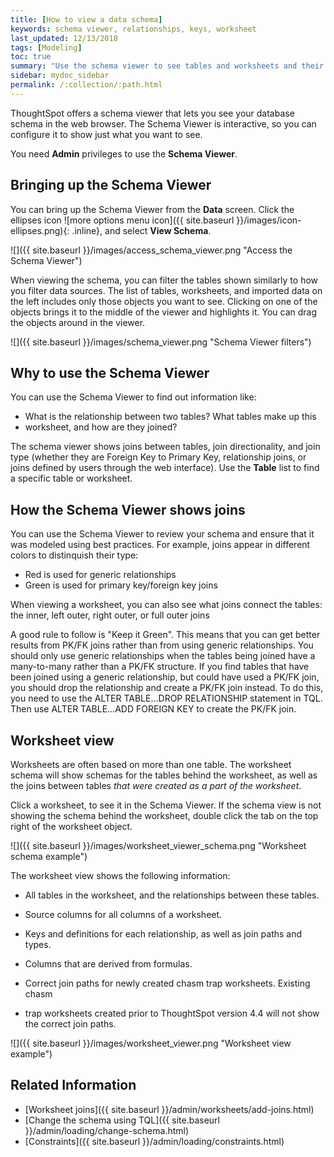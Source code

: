 ```yaml
---
title: [How to view a data schema]
keywords: schema viewer, relationships, keys, worksheet
last_updated: 12/13/2018
tags: [Modeling]
toc: true
summary: "Use the schema viewer to see tables and worksheets and their relationships. "
sidebar: mydoc_sidebar
permalink: /:collection/:path.html
---
```

ThoughtSpot offers a schema viewer that lets you see your database schema in the
web browser. The Schema Viewer is interactive, so you can configure it to show
just what you want to see.

You need **Admin** privileges to use the **Schema Viewer**.

## Bringing up the Schema Viewer

You can bring up the Schema Viewer from the **Data** screen. Click the ellipses icon
 ![more options menu icon]({{ site.baseurl }}/images/icon-ellipses.png){: .inline},
and select **View Schema**.

 ![]({{ site.baseurl }}/images/access_schema_viewer.png "Access the Schema
 Viewer")

When viewing the schema, you can filter the tables shown similarly to how you
filter data sources. The list of tables, worksheets, and imported data on the
left includes only those objects you want to see. Clicking on one of the objects
brings it to the middle of the viewer and highlights it. You can drag the
objects around in the viewer.

 ![]({{ site.baseurl }}/images/schema_viewer.png "Schema Viewer filters")

## Why to use the Schema Viewer

You can use the Schema Viewer to find out information like:

-   What is the relationship between two tables? What tables make up this
-   worksheet, and how are they joined?

The schema viewer shows joins between tables, join directionality, and join type
(whether they are Foreign Key to Primary Key, relationship joins, or joins
defined by users through the web interface). Use the **Table** list to find a
specific table or worksheet.

## How the Schema Viewer shows joins

You can use the Schema Viewer to review your schema and ensure that it was
modeled using best practices. For example, joins appear in different colors to distinquish their type:

* Red is used for generic relationships
* Green is used for primary key/foreign key joins

When viewing a worksheet, you can also see what joins connect the tables: the inner, left outer, right outer, or full outer joins

A good rule to follow is "Keep it Green". This means that you can get better results from PK/FK joins rather than from using generic relationships. You should only use generic relationships when the tables being joined have a many-to-many rather than a PK/FK structure. If you find tables that have been joined using a generic relationship, but could have used a PK/FK join, you should drop the relationship and create a PK/FK join instead. To do this, you need to use the ALTER TABLE...DROP RELATIONSHIP statement in TQL. Then use ALTER TABLE...ADD FOREIGN KEY to create the PK/FK join.

## Worksheet view

Worksheets are often based on more than one table. The worksheet schema will
show schemas for the tables behind the worksheet, as well as the joins between
tables _that were created as a part of the worksheet_.

Click a worksheet, to see it in the Schema Viewer. If the schema view is not showing the schema behind the worksheet, double click the tab on the top right of the worksheet object.

![]({{ site.baseurl }}/images/worksheet_viewer_schema.png "Worksheet schema example")


The worksheet view shows the following information:

-   All tables in the worksheet, and the relationships between these tables.
-   Source columns for all columns of a worksheet.

-   Keys and definitions for each relationship, as well as join paths and types.

-   Columns that are derived from formulas.

-   Correct join paths for newly created chasm trap worksheets. Existing chasm
-   trap worksheets created prior to ThoughtSpot version 4.4 will not show the correct join paths.

 ![]({{ site.baseurl }}/images/worksheet_viewer.png "Worksheet view example")

## Related Information

-   [Worksheet joins]({{ site.baseurl }}/admin/worksheets/add-joins.html)
-   [Change the schema using TQL]({{ site.baseurl }}/admin/loading/change-schema.html)
-   [Constraints]({{ site.baseurl }}/admin/loading/constraints.html)
